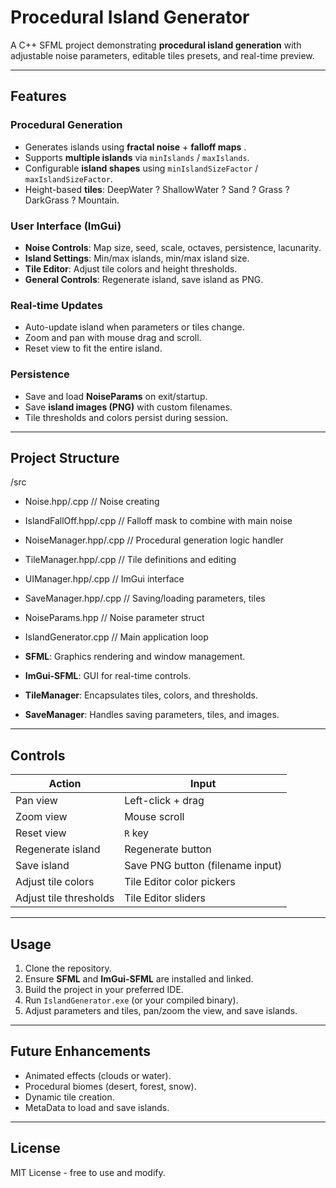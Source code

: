 # Procedural Island Generator

A C++ SFML project demonstrating **procedural island generation** with adjustable noise parameters, editable tiles presets, and real-time preview.

---

## Features

### Procedural Generation
- Generates islands using **fractal noise** + **falloff maps** .
- Supports **multiple islands** via `minIslands` / `maxIslands`.
- Configurable **island shapes** using `minIslandSizeFactor` / `maxIslandSizeFactor`.
- Height-based **tiles**: DeepWater ? ShallowWater ? Sand ? Grass ? DarkGrass ? Mountain.

### User Interface (ImGui)
- **Noise Controls**: Map size, seed, scale, octaves, persistence, lacunarity.
- **Island Settings**: Min/max islands, min/max island size.
- **Tile Editor**: Adjust tile colors and height thresholds.
- **General Controls**: Regenerate island, save island as PNG.

### Real-time Updates
- Auto-update island when parameters or tiles change.
- Zoom and pan with mouse drag and scroll.
- Reset view to fit the entire island.

### Persistence
- Save and load **NoiseParams** on exit/startup.
- Save **island images (PNG)** with custom filenames.
- Tile thresholds and colors persist during session.

---

## Project Structure

/src
- Noise.hpp/.cpp // Noise creating 
- IslandFallOff.hpp/.cpp // Falloff mask to combine with main noise 
- NoiseManager.hpp/.cpp // Procedural generation logic handler
- TileManager.hpp/.cpp // Tile definitions and editing
- UIManager.hpp/.cpp // ImGui interface
- SaveManager.hpp/.cpp // Saving/loading parameters, tiles
- NoiseParams.hpp // Noise parameter struct
- IslandGenerator.cpp // Main application loop


- **SFML**: Graphics rendering and window management.
- **ImGui-SFML**: GUI for real-time controls.
- **TileManager**: Encapsulates tiles, colors, and thresholds.
- **SaveManager**: Handles saving parameters, tiles, and images.

---

## Controls

| Action | Input |
|--------|-------|
| Pan view | Left-click + drag |
| Zoom view | Mouse scroll |
| Reset view | `R` key |
| Regenerate island | Regenerate button |
| Save island | Save PNG button (filename input) |
| Adjust tile colors | Tile Editor color pickers |
| Adjust tile thresholds | Tile Editor sliders |

---

## Usage

1. Clone the repository.
2. Ensure **SFML** and **ImGui-SFML** are installed and linked.
3. Build the project in your preferred IDE.
4. Run `IslandGenerator.exe` (or your compiled binary).
5. Adjust parameters and tiles, pan/zoom the view, and save islands.

---

## Future Enhancements 
- Animated effects (clouds or water).
- Procedural biomes (desert, forest, snow).
- Dynamic tile creation.
- MetaData to load and save islands.

---

## License
MIT License - free to use and modify.